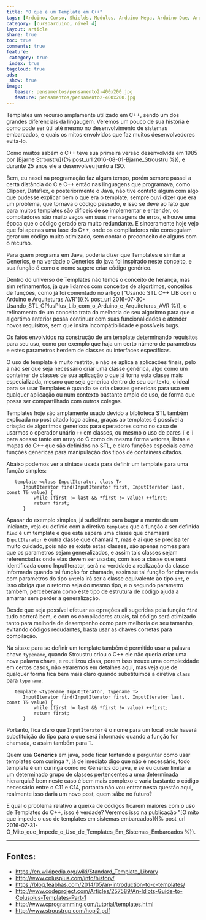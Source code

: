 ```yaml
---
title: "O que é um Template em C++"
tags: [Arduino, Curso, Shields, Modulos, Arduino Mega, Arduino Due, Arduino Uno, Lógica, Programação, FIFO, Algoritimos, Estrutura de Dados, Assembly, AVR, ATMega, ATTiny, ARM, STL, C++, Library, Biblioteca Padrão de Templates, Standart Template Library, SGI]
category: [cursoarduino, nivel_4]
layout: article
share: true
toc: true
comments: true
feature:
 category: true
 index: true
tagcloud: true
ads: 
 show: true
image:
   teaser: pensamentos/pensamento2-400x200.jpg
   feature: pensamentos/pensamento2-400x200.jpg
---
```


Templates um recurso amplamente utilizado em C++, sendo um dos grandes diferenciais da lingaugem. Veremos um pouco de sua história e como pode ser útil até mesmo no desenvolvimento de sistemas embarcados, e quais os mitos envolvidos que faz muitos desenvolvedores evita-lo.

<!--more-->

Como muitos sabém o C++ teve sua primeira versão desenvolvida em 1985 por [Bjarne Stroustru]({% post_url 2016-08-01-Bjarne_Stroustru %}), e durante 25 anos ele a desenvolveu junto a ISO.

Bem, eu nasci na programação faz algum tempo, porém sempre passei a certa distância do C e C++ então nas linguagens que programava, como Clipper, Dataflex, e posteriormente o Java, não tive contato algum com algo que pudesse explicar bem o que era o template, sempre ouvi dizer que era um problema, que tornava o código pessado, e isso se deve ao fato que para muitos templates são dificeis de se implementar e entender, os compiladores são muito vagos em suas mensagens de erros, e houve uma época que o código gerado era muito redundante. E sinceramente hoje vejo que foi apenas uma fase do C++, onde os compiladores não conseguiam gerar um código muito otimizado, sem contar o preconceito de alguns com o recurso.

Para quem programa em Java, poderia dizer que Templates é similar a Generics, e na verdade o Generics do java foi inspirado neste conceito, e sua função é como o nome sugere criar código genérico.

Dentro do universo de Templates não temos o conceito de herança, mas sim refinamentos, já que lidamos com conceitos de algortimos, conceitos de funções, como já foi comentado no artigo ["Usando STL C++ LIB com o Arduino e Arquiteturas AVR"]({% post_url 2016-07-30-Usando_STL_CPlusPlus_Lib_com_o_Arduino_e_Arquiteturas_AVR %}), o refinamento de um conceito trata da melhoria de seu algoritmo para que o algortimo anterior possa continuar com suas funcionalidades e atender novos requisitos, sem que insira incompátibilidade e possíveis bugs.

Os fatos envolvidos na construção de um template determinando requisitos para seu uso, como por exemplo que haja um certo número de parametros e estes parametros herdem de classes ou interfaces especificas.

O uso de template é muito restrito, e não se aplica a aplicações finais, pelo a não ser que seja necessário criar uma classe genérica, algo como um conteiner de classes de sua aplicação o que já torna esta classe mais especializada, mesmo que seja generica dentro de seu contexto, o ideal para se usar Templates é quando se cria classes genericas para uso em qualquer aplicação ou num contexto bastante amplo de uso, de forma que possa ser compartilhado com outros colegas.

Templates hoje são amplamente usado devido a biblioteca STL também explicada no post citado logo acima, graças ao templates é possível a criação de algoritmos genericos para operadores como no caso de usarmos o operador unário `++` em classes, ou mesmo o uso de pares `[` e `]` para acesso tanto em array do C como da mesma forma vetores, listas e mapas do C++ que são definidos no STL, e claro funções especiais como funções genericas para manipulação dos tipos de containers citados.

Abaixo podemos ver a sintaxe usada para definir um template para uma função simples:

```
   template <class InputIterator, class T>
      InputIterator find(InputIterator first, InputIterator last, const T& value) {
          while (first != last && *first != value) ++first;
          return first;
      }
```

Apasar do exemplo simples, já suficiênte para bugar a mente de um iniciante, veja eu definio com a diretiva `template` que a função a ser definida `find` é um template e que esta espera uma classe que chamaará `InputIterator` e outra classe que chamará `T`, mas é ai que se precisa ter muito cuidado, pois não se existe estas classes, são apenas nomes para que os parametros sejam generalizados, e assim tais classes sejam referenciadas onde elas devem ser usadas, com isso a classe que será identificada como InputIterator, será na verddade a realização da classe informada quando tal função for chamada, assim se tal função for chamada com parametros do tipo `int`ela irá ser a classe equivalente ao tipo `int`, e isso obriga que o retorno seja do mesmo tipo, e o segundo parametro também, perceberam como este tipo de estrutura de código ajuda a amarrar sem perder a generalização.

Desde que seja possível efetuar as oprações ali sugeridas pela função `find` tudo correrá bem, e com os compiladores atuais, tal código será otimizado tanto para melhoria de desempenho como para melhoria de seu tamanho, evitando códigos redudantes, basta usar as chaves corretas para compilação.

Na sitaxe para se definir um template também é permitido usar a palavra chave `typename`, quando Stroustru criou o C++ ele não queria criar uma nova palavra chave, e reutilizou class, porem isso trouxe uma complexidade em certos casos, não etraremos em detalhes aqui, mas veja que de qualquer forma fica bem mais claro quando substituimos a diretiva `class` para `typename`:

```
   template <typename InputIterator, typename T>
      InputIterator find(InputIterator first, InputIterator last, const T& value) {
          while (first != last && *first != value) ++first;
          return first;
      }
```

Portanto, fica claro que `InputIterator` é o nome para um local onde haverá substituição do tipo para o que será informado quando a função for chamada, e assim também para `T`.

Quem usa **Generics** em java, pode ficar tentando a perguntar como usar templates com curinga `?`, já de imediato digo que não é necessário, todo template é um curinga como no Generics do java, e se eu quiser limitar a um determinado grupo de classes pertencentes a uma determinada hierarquia? bem neste caso é bem mais complexo e varia bastante o código necessário entre o C11 e C14, portanto não vou entrar nesta questão aqui, realmente isso daria um novo post, quem sábe no futuro?

E qual o problema relativo a queixa de códigos ficarem maiores com o uso de Templates do C++, isso é verdade? Veremos isso na publicação "[O mito que impede o uso de templates em sistemas embarcados]({% post_url 2016-07-31-O_Mito_que_Impede_o_Uso_de_Templates_Em_Sistemas_Embarcados %}).

------

## Fontes: 

* https://en.wikipedia.org/wiki/Standard_Template_Library
* http://www.cplusplus.com/info/history/
* https://blog.feabhas.com/2014/05/an-introduction-to-c-templates/
* http://www.codeproject.com/Articles/257589/An-Idiots-Guide-to-Cplusplus-Templates-Part-1
* http://www.cprogramming.com/tutorial/templates.html
* http://www.stroustrup.com/hopl2.pdf
